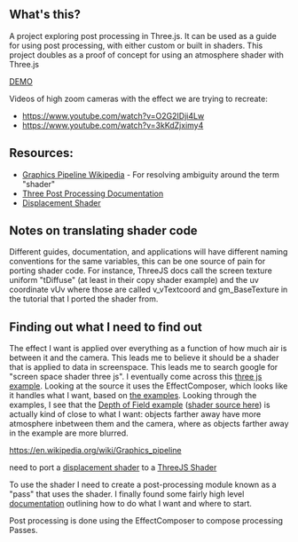 ## What's this?
A project exploring post processing in Three.js. It can be used as a guide for using post processing, with either custom or built in shaders.
This project doubles as a proof of concept for using an atmosphere shader with Three.js

[DEMO](https://ianband.github.io/three-js-shader-demo/root/index.html)


Videos of high zoom cameras with the effect we are trying to recreate:
- https://www.youtube.com/watch?v=O2G2IDji4Lw
- https://www.youtube.com/watch?v=3kKdZjximy4

## Resources:
- [Graphics Pipeline Wikipedia](https://en.wikipedia.org/wiki/Graphics_pipeline) - For resolving ambiguity around the term "shader"
- [Three Post Processing Documentation](https://threejs.org/docs/#manual/en/introduction/How-to-use-post-processing)
- [Displacement Shader](https://www.youtube.com/watch?v=dJUPz11LKm4)

## Notes on translating shader code
Different guides, documentation, and applications will have different naming conventions for the same variables, this can be one source of pain for porting shader code. For instance, ThreeJS docs call the screen texture uniform "tDiffuse" (at least in their copy shader example) and the uv coordinate vUv where those are called v_vTextcoord and gm_BaseTexture in the tutorial that I ported the shader from.

## Finding out what I need to find out

The effect I want is applied over everything as a function of how much air is between it and the camera. This leads me to believe it should be a shader that is applied to data in screenspace. This leads me to search google for "screen space shader three js". I eventually come across this [three js example](https://threejs.org/examples/#webgl_postprocessing_ssao). Looking at the source it uses the EffectComposer, which looks like it handles what I want, based on [the examples](https://threejs.org/docs/#examples/en/postprocessing/EffectComposer). Looking through the examples, I see that the [Depth of Field example](https://threejs.org/examples/#webgl_postprocessing_dof) ([shader source here](https://github.com/mrdoob/three.js/blob/2fabe3522529e802cba15f3fff63bf612fa1638c/examples/jsm/shaders/BokehShader.js#L88)) is actually kind of close to what I want: objects farther away have more atmosphere inbetween them and the camera, where as objects farther away in the example are more blurred.

https://en.wikipedia.org/wiki/Graphics_pipeline

need to port a [displacement shader](https://www.youtube.com/watch?v=dJUPz11LKm4) to a [ThreeJS Shader](https://github.com/mrdoob/three.js/tree/master/examples/jsm/shaders)

To use the shader I need to create a post-processing module known as a "pass" that uses the shader. I finally found some fairly high level [documentation](https://threejs.org/docs/#manual/en/introduction/How-to-use-post-processing) outlining how to do what I want and where to start.

Post processing is done using the EffectComposer to compose processing Passes. 


